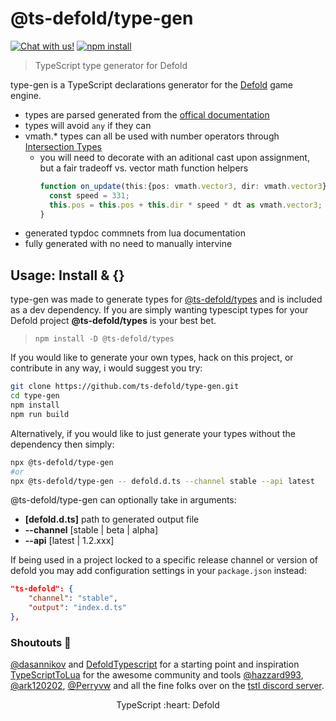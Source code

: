 # @ts-defold/type-gen
<a href="https://discord.gg/eukcq5m"><img alt="Chat with us!" src="https://img.shields.io/discord/766898804896038942.svg?colorB=7581dc&logo=discord&logoColor=white"></a>
<a href="https://www.npmjs.com/package/@ts-defold/type-gen"><img alt="npm install" src="https://img.shields.io/npm/dt/@ts-defold/type-gen?color=%23CA0000&label=npm&logo=npm"></a>
> TypeScript type generator for Defold

type-gen is a TypeScript declarations generator for the [Defold](https://github.com/defold/defold) game engine.
- types are parsed generated from the [offical documentation](https://defold.com/ref/stable/go/)
- types will avoid `any` if they can
- vmath.* types can all be used with number operators through [Intersection Types](https://www.typescriptlang.org/docs/handbook/unions-and-intersections.html)
  - you will need to decorate with an aditional cast upon assignment, but a fair tradeoff vs. vector math function helpers
    ```ts
    function on_update(this:{pos: vmath.vector3, dir: vmath.vector3}, dt: number) {
      const speed = 331;
      this.pos = this.pos + this.dir * speed * dt as vmath.vector3;
    }
    ```
- generated typdoc commnets from lua documentation
- fully generated with no need to manually intervine

## Usage: Install & {}
type-gen was made to generate types for [@ts-defold/types](https://github.com/ts-defold/types) and is included as a dev dependency.
If you are simply wanting typescipt types for your Defold project **@ts-defold/types** is your best bet.
> `npm install -D @ts-defold/types`

If you would like to generate your own types, hack on this project, or contribute in any way, i would suggest you try:
```sh
git clone https://github.com/ts-defold/type-gen.git
cd type-gen
npm install 
npm run build
```

Alternatively, if you would like to just generate your types without the dependency then simply:
```sh
npx @ts-defold/type-gen
#or
npx @ts-defold/type-gen -- defold.d.ts --channel stable --api latest
```

@ts-defold/type-gen can optionally take in arguments:
- **[defold.d.ts]** path to generated output file
- **--channel** [stable | beta | alpha]
- **--api** [latest | 1.2.xxx]

If being used in a project locked to a specific release channel or version of defold you may add configuration settings in your `package.json` instead:
```json
"ts-defold": {
    "channel": "stable",
    "output": "index.d.ts"
},
```

### Shoutouts 📢
[@dasannikov](https://github.com/dasannikov) and [DefoldTypescript](https://github.com/dasannikov/DefoldTypeScript) for a starting point and inspiration
[TypeScriptToLua](https://github.com/TypeScriptToLua/TypeScriptToLua) for the awesome community and tools
[@hazzard993](https://github.com/hazzard993), [@ark120202](https://github.com/ark120202), [@Perryvw](https://github.com/Perryvw) and all the fine folks over on the [tstl discord server](https://discord.gg/BWAq58Y).
<p align="center" class="h4">
  TypeScript :heart: Defold
</p>
